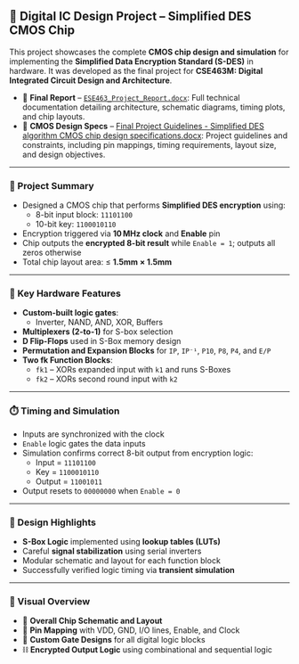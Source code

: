 ## 🔐 Digital IC Design Project – Simplified DES CMOS Chip

This project showcases the complete **CMOS chip design and simulation** for implementing the **Simplified Data Encryption Standard (S-DES)** in hardware. It was developed as the final project for **CSE463M: Digital Integrated Circuit Design and Architecture**.

- 📄 **Final Report** – [`ESE463_Project_Report.docx`](./ESE463_Project_Report.docx): Full technical documentation detailing architecture, schematic diagrams, timing plots, and chip layouts.
- 📐 **CMOS Design Specs** – [Final Project Guidelines - Simplified DES algorithm CMOS chip design specifications.docx](./Final%20Project%20Guidelines%20-%20Simplified%20DES%20algorithm%20CMOS%20chip%20design%20specifications.docx): Project guidelines and constraints, including pin mappings, timing requirements, layout size, and design objectives.

---

### 📌 Project Summary

- Designed a CMOS chip that performs **Simplified DES encryption** using:
  - 8-bit input block: `11101100`
  - 10-bit key: `1100010110`
- Encryption triggered via **10 MHz clock** and **Enable** pin
- Chip outputs the **encrypted 8-bit result** while `Enable = 1`; outputs all zeros otherwise
- Total chip layout area: ≤ **1.5mm × 1.5mm**

---

### 🔧 Key Hardware Features

- **Custom-built logic gates**:
  - Inverter, NAND, AND, XOR, Buffers
- **Multiplexers (2-to-1)** for S-box selection
- **D Flip-Flops** used in S-Box memory design
- **Permutation and Expansion Blocks** for `IP`, `IP⁻¹`, `P10`, `P8`, `P4`, and `E/P`
- **Two fk Function Blocks**:
  - `fk1` – XORs expanded input with `k1` and runs S-Boxes
  - `fk2` – XORs second round input with `k2`

---

### ⏱️ Timing and Simulation

- Inputs are synchronized with the clock
- `Enable` logic gates the data inputs
- Simulation confirms correct 8-bit output from encryption logic:
  - Input = `11101100`
  - Key = `1100010110`
  - Output = `11001011`
- Output resets to `00000000` when `Enable = 0`

---

### 🧠 Design Highlights

- **S-Box Logic** implemented using **lookup tables (LUTs)**
- Careful **signal stabilization** using serial inverters
- Modular schematic and layout for each function block
- Successfully verified logic timing via **transient simulation**

---

### 📸 Visual Overview

- 💾 **Overall Chip Schematic and Layout**  
- 🔌 **Pin Mapping** with VDD, GND, I/O lines, Enable, and Clock  
- 🧮 **Custom Gate Designs** for all digital logic blocks  
- ⛓ **Encrypted Output Logic** using combinational and sequential logic
